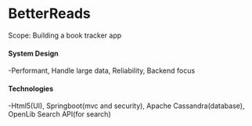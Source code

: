 # BetterReads
Scope: Building a book tracker app

#### System Design

-Performant, Handle large data, Reliability, Backend focus

#### Technologies

-Html5(UI), Springboot(mvc and security), Apache Cassandra(database), OpenLib Search API(for search)


